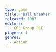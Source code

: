 ```yaml
---
type: game
title: 'Ball Breaker'
released: 1987
editors: 
  -'CRL Group PLC'
players: 1
genres:
  - Action
---
```

